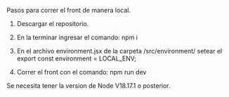 Pasos para correr el front de manera local. 

1) Descargar el repositorio.

2) En la terminar ingresar el comando: npm i

3) En el archivo environment.jsx de la carpeta /src/environment/
setear el export const environment = LOCAL_ENV; 

4) Correr el front con el comando: npm run dev

Se necesita tener la version de Node V18.17.1 o posterior.
